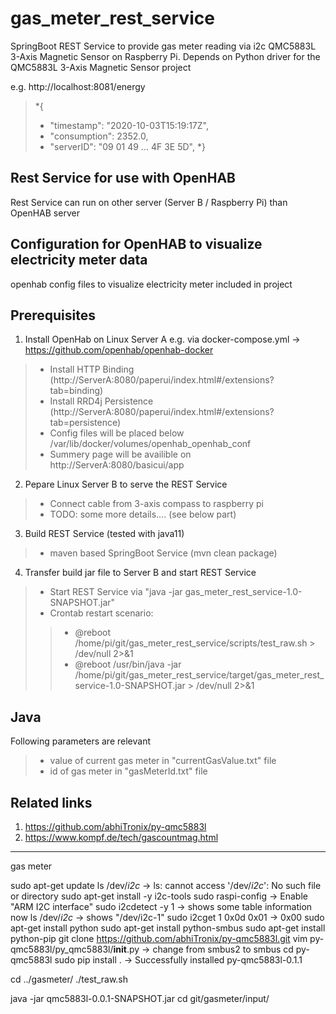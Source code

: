 # gas_meter_rest_service
SpringBoot REST Service to provide gas meter reading via i2c QMC5883L 3-Axis Magnetic Sensor on Raspberry Pi.
Depends on Python driver for the QMC5883L 3-Axis Magnetic Sensor project 

e.g. http://localhost:8081/energy
>*{
>*	"timestamp": "2020-10-03T15:19:17Z",
>*	"consumption": 2352.0,
>*	"serverID": "09 01 49 ... 4F 3E 5D",
>*}

## Rest Service for use with OpenHAB
Rest Service can run on other server (Server B / Raspberry Pi) than OpenHAB server

## Configuration for OpenHAB to visualize electricity meter data
openhab config files to visualize electricity meter included in project

## Prerequisites
1. Install OpenHab on Linux Server A e.g. via docker-compose.yml -> https://github.com/openhab/openhab-docker
>* Install HTTP Binding (http://ServerA:8080/paperui/index.html#/extensions?tab=binding)
>* Install RRD4j Persistence (http://ServerA:8080/paperui/index.html#/extensions?tab=persistence)
>* Config files will be placed below /var/lib/docker/volumes/openhab_openhab_conf
>* Summery page will be availible on http://ServerA:8080/basicui/app
2. Pepare Linux Server B to serve the REST Service
>* Connect cable from 3-axis compass to raspberry pi
>* TODO: some more details.... (see below part)
3. Build REST Service (tested with java11) 
>* maven based SpringBoot Service (mvn clean package)
4. Transfer build jar file to Server B and start REST Service
>* Start REST Service via "java -jar gas_meter_rest_service-1.0-SNAPSHOT.jar" 
>* Crontab restart scenario:
>>* @reboot /home/pi/git/gas_meter_rest_service/scripts/test_raw.sh > /dev/null 2>&1
>>* @reboot /usr/bin/java -jar /home/pi/git/gas_meter_rest_service/target/gas_meter_rest_service-1.0-SNAPSHOT.jar > /dev/null 2>&1

## Java
Following parameters are relevant
>* value of current gas meter in "currentGasValue.txt" file
>* id of gas meter in "gasMeterId.txt" file

## Related links
1. https://github.com/abhiTronix/py-qmc5883l
2. https://www.kompf.de/tech/gascountmag.html


---------------------
gas meter 

sudo apt-get update
ls /dev/*i2c*
-> ls: cannot access '/dev/*i2c*': No such file or directory
sudo apt-get install -y i2c-tools
sudo raspi-config
-> Enable "ARM I2C interface"
sudo i2cdetect -y 1
-> shows some table information now
ls /dev/*i2c*
-> shows "/dev/i2c-1"
sudo i2cget 1 0x0d 0x01
-> 0x00
sudo apt-get install python
sudo apt-get install python-smbus
sudo apt-get install python-pip
git clone https://github.com/abhiTronix/py-qmc5883l.git
vim py-qmc5883l/py_qmc5883l/__init__.py
-> change from smbus2 to smbus
cd py-qmc5883l
sudo pip install .
-> Successfully installed py-qmc5883l-0.1.1

cd ../gasmeter/
./test_raw.sh 

java -jar qmc5883l-0.0.1-SNAPSHOT.jar 
cd git/gasmeter/input/